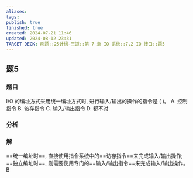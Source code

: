 ```yaml
---
aliases: 
tags: 
publish: true
finished: true
created: 2024-07-21 11:46
updated: 2024-08-12 23:31
TARGET DECK: 刷题::25计组-王道::第 7 章 IO 系统::7.2 IO 接口::题5
---
```


## 题5
### 题目
I/O 的编址方式采用统一编址方式时, 进行输入/输出的操作的指令是 ( )。
A. 控制指令 B. 访存指令 C. 输入/输出指令 D. 都不对
### 分析
### 解
==统一编址时==, 直接使用指令系统中的==访存指令==来完成输入/输出操作; ==独立编址时==, 则需要使用专门的==输入/输出指令==来完成输入/输出操作。
B
<!--ID: 1723725340541-->
